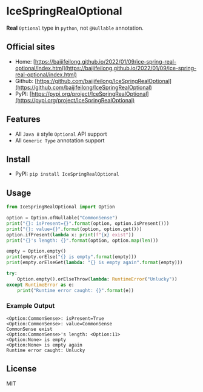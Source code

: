 # IceSpringRealOptional

**Real** `Optional` type in `python`, not `@Nullable` annotation.

## Official sites

- Home: [https://baijifeilong.github.io/2022/01/09/ice-spring-real-optional/index.html](https://baijifeilong.github.io/2022/01/09/ice-spring-real-optional/index.html)
- Github: [https://github.com/baijifeilong/IceSpringRealOptional](https://github.com/baijifeilong/IceSpringRealOptional)
- PyPI: [https://pypi.org/project/IceSpringRealOptional](https://pypi.org/project/IceSpringRealOptional)

## Features

- All `Java 8` style `Optional` API support
- All `Generic Type` annotation support

## Install

- PyPI: `pip install IceSpringRealOptional`

## Usage

```python
from IceSpringRealOptional import Option

option = Option.ofNullable("CommonSense")
print("{}: isPresent={}".format(option, option.isPresent()))
print("{}: value={}".format(option, option.get()))
option.ifPresent(lambda x: print(f"{x} exist"))
print("{}'s length: {}".format(option, option.map(len)))

empty = Option.empty()
print(empty.orElse("{} is empty".format(empty)))
print(empty.orElseGet(lambda: "{} is empty again".format(empty)))

try:
    Option.empty().orElseThrow(lambda: RuntimeError("Unlucky"))
except RuntimeError as e:
    print("Runtime error caught: {}".format(e))
```

### Example Output

```
<Option:CommonSense>: isPresent=True
<Option:CommonSense>: value=CommonSense
CommonSense exist
<Option:CommonSense>'s length: <Option:11>
<Option:None> is empty
<Option:None> is empty again
Runtime error caught: Unlucky
```

## License

MIT
